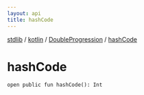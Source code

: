 ```yaml
---
layout: api
title: hashCode
---
```

[stdlib](../../index.html) / [kotlin](../index.html) / [DoubleProgression](index.html) / [hashCode](hashCode.html)

# hashCode

```
open public fun hashCode(): Int
```
